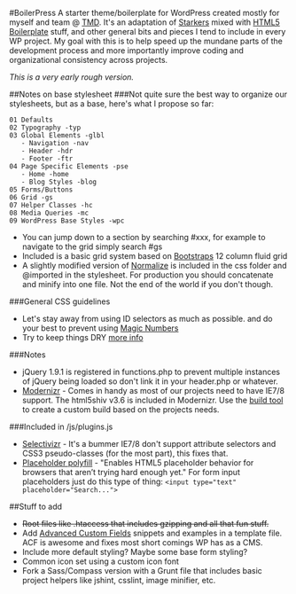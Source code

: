 #BoilerPress
A starter theme/boilerplate for WordPress created mostly for myself and team @ [TMD](http://tmdcreative.com). It's an adaptation of [Starkers](https://github.com/viewportindustries/starkers) mixed with [HTML5 Boilerplate](https://github.com/h5bp/html5-boilerplate) stuff, and other general bits and pieces I tend to include in every WP project.  My goal with this is to help speed up the mundane parts of the development process and more importantly improve coding and organizational consistency across projects. 

*This is a very early rough version.*

##Notes on base stylesheet
###Not quite sure the best way to organize our stylesheets, but as a base, here's what I propose so far:
```
01 Defaults
02 Typography -typ
03 Global Elements -glbl
   - Navigation -nav
   - Header -hdr
   - Footer -ftr
04 Page Specific Elements -pse
   - Home -home
   - Blog Styles -blog
05 Forms/Buttons
06 Grid -gs
07 Helper Classes -hc
08 Media Queries -mc
09 WordPress Base Styles -wpc
```
* You can jump down to a section by searching #xxx, for example to navigate to the grid simply search #gs
* Included is a basic grid system based on [Bootstraps](https://github.com/twitter/bootstrap) 12 column fluid grid
* A slightly modified version of [Normalize](https://github.com/necolas/normalize.css/) is included in the css folder and @imported in the stylesheet. For production you should concatenate and minify into one file. Not the end of the world if you don't though.

###General CSS guidelines
*  Let's stay away from using ID selectors as much as possible. and do your best to prevent using [Magic Numbers](http://css-tricks.com/magic-numbers-in-css/)
* Try to keep things DRY [more info](http://ow.ly/kzaNt)

###Notes
* jQuery 1.9.1 is registered in functions.php to prevent multiple instances of jQuery being loaded so don't link it in your header.php or whatever.
* [Modernizr](http://modernizr.com/) - Comes in handy as most of our projects need to have IE7/8 support. The html5shiv v3.6 is included in Modernizr.  Use the [build tool](http://modernizr.com/download/)  to create a custom build based on the projects needs.

###Included in /js/plugins.js
* [Selectivizr](http://selectivizr.com/) - It's a bummer IE7/8 don't support attribute selectors and CSS3 pseudo-classes (for the most part), this fixes that.
* [Placeholder polyfill](https://github.com/mathiasbynens/jquery-placeholder) - "Enables HTML5 placeholder behavior for browsers that aren’t trying hard enough yet."  For form input placeholders just do this type of thing:  `<input type="text" placeholder="Search...">`

##Stuff to add
* ~~Root files like .htaccess that includes gzipping and all that fun stuff.~~
* Add [Advanced Custom Fields](https://github.com/elliotcondon/acf/) snippets and examples in a template file. ACF is awesome and fixes most short comings WP has as a CMS.
* Include more default styling? Maybe some base form styling?
* Common icon set using a custom icon font
* Fork a Sass/Compass version with a Grunt file that includes basic project helpers like jshint, csslint, image minifier, etc.
